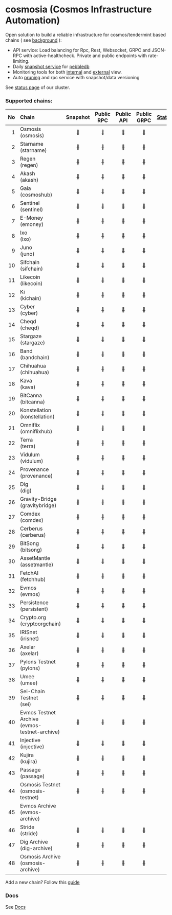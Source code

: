 # cosmosia (Cosmos Infrastructure Automation)

Open solution to build a reliable infrastructure for cosmos/tendermint based chains ( see [background](https://github.com/cosmos/chain-registry/issues/214) ):
- API service: Load balancing for Rpc, Rest, Websocket, GRPC and JSON-RPC with active-healthcheck. Private and public endpoints with rate-limiting.
- Daily [snapshot service](https://snapshot.notional.ventures/) for [pebbledb](docs/pebbledb.md)
- Monitoring tools for both [internal](docs/rpc_monitor.md) and [external](https://status.notional.ventures/) view.
- Auto [pruning](https://github.com/notional-labs/cosmprund) and rpc service with snapshot/data versioning

See [status page](https://status.notional.ventures/) of our cluster.

### Supported chains:
| No | Chain                                            | Snapshot                                                                       | Public<br>RPC                                                                         | Public<br>API                                                                         | Public<br>GRPC                                                                         | [Statesync](docs/statesync.md) |
|---:|:-------------------------------------------------|:------------------------------------------------------------------------------:|:-------------------------------------------------------------------------------------:|:-------------------------------------------------------------------------------------:|:--------------------------------------------------------------------------------------:|:------------------------------:|
| 1  | Osmosis<br>(osmosis)                             | [<sub>:link:</sub>](https://snapshot.notional.ventures/osmosis/)               | [<sub>:link:</sub>](https://rpc-osmosis-ia.cosmosia.notional.ventures/)               | [<sub>:link:</sub>](https://api-osmosis-ia.cosmosia.notional.ventures/)               | [<sub>:link:</sub>](https://grpc-osmosis-ia.cosmosia.notional.ventures/)               | :x:                            | 
| 2  | Starname<br>(starname)                           | [<sub>:link:</sub>](https://snapshot.notional.ventures/starname/)              | [<sub>:link:</sub>](https://rpc-starname-ia.cosmosia.notional.ventures/)              | [<sub>:link:</sub>](https://api-starname-ia.cosmosia.notional.ventures/)              | [<sub>:link:</sub>](https://grpc-starname-ia.cosmosia.notional.ventures/)              | :x:                            |
| 3  | Regen<br>(regen)                                 | [<sub>:link:</sub>](https://snapshot.notional.ventures/regen/)                 | [<sub>:link:</sub>](https://rpc-regen-ia.cosmosia.notional.ventures/)                 | [<sub>:link:</sub>](https://api-regen-ia.cosmosia.notional.ventures/)                 | [<sub>:link:</sub>](https://grpc-regen-ia.cosmosia.notional.ventures/)                 | :white_check_mark:             |
| 4  | Akash<br>(akash)                                 | [<sub>:link:</sub>](https://snapshot.notional.ventures/akash/)                 | [<sub>:link:</sub>](https://rpc-akash-ia.cosmosia.notional.ventures/)                 | [<sub>:link:</sub>](https://api-akash-ia.cosmosia.notional.ventures/)                 | [<sub>:link:</sub>](https://grpc-akash-ia.cosmosia.notional.ventures/)                 | :white_check_mark:             |
| 5  | Gaia<br>(cosmoshub)                              | [<sub>:link:</sub>](https://snapshot.notional.ventures/cosmoshub/)             | [<sub>:link:</sub>](https://rpc-cosmoshub-ia.cosmosia.notional.ventures/)             | [<sub>:link:</sub>](https://api-cosmoshub-ia.cosmosia.notional.ventures/)             | [<sub>:link:</sub>](https://grpc-cosmoshub-ia.cosmosia.notional.ventures/)             | :white_check_mark:             |
| 6  | Sentinel<br>(sentinel)                           | [<sub>:link:</sub>](https://snapshot.notional.ventures/sentinel/)              | [<sub>:link:</sub>](https://rpc-sentinel-ia.cosmosia.notional.ventures/)              | [<sub>:link:</sub>](https://api-sentinel-ia.cosmosia.notional.ventures/)              | [<sub>:link:</sub>](https://grpc-sentinel-ia.cosmosia.notional.ventures/)              | :white_check_mark:             |
| 7  | E-Money<br>(emoney)                              | [<sub>:link:</sub>](https://snapshot.notional.ventures/emoney/)                | [<sub>:link:</sub>](https://rpc-emoney-ia.cosmosia.notional.ventures/)                | [<sub>:link:</sub>](https://api-emoney-ia.cosmosia.notional.ventures/)                | [<sub>:link:</sub>](https://grpc-emoney-ia.cosmosia.notional.ventures/)                | :white_check_mark:             |
| 8  | Ixo<br>(ixo)                                     | [<sub>:link:</sub>](https://snapshot.notional.ventures/ixo/)                   | [<sub>:link:</sub>](https://rpc-ixo-ia.cosmosia.notional.ventures/)                   | [<sub>:link:</sub>](https://api-ixo-ia.cosmosia.notional.ventures/)                   | [<sub>:link:</sub>](https://grpc-ixo-ia.cosmosia.notional.ventures/)                   | :white_check_mark:             |
| 9  | Juno<br>(juno)                                   | [<sub>:link:</sub>](https://snapshot.notional.ventures/juno/)                  | [<sub>:link:</sub>](https://rpc-juno-ia.cosmosia.notional.ventures/)                  | [<sub>:link:</sub>](https://api-juno-ia.cosmosia.notional.ventures/)                  | [<sub>:link:</sub>](https://grpc-juno-ia.cosmosia.notional.ventures/)                  | :x:                            |
| 10 | Sifchain<br>(sifchain)                           | [<sub>:link:</sub>](https://snapshot.notional.ventures/sifchain/)              | [<sub>:link:</sub>](https://rpc-sifchain-ia.cosmosia.notional.ventures/)              | [<sub>:link:</sub>](https://api-sifchain-ia.cosmosia.notional.ventures/)              | [<sub>:link:</sub>](https://grpc-sifchain-ia.cosmosia.notional.ventures/)              | :white_check_mark:             |
| 11 | Likecoin<br>(likecoin)                           | [<sub>:link:</sub>](https://snapshot.notional.ventures/likecoin/)              | [<sub>:link:</sub>](https://rpc-likecoin-ia.cosmosia.notional.ventures/)              | [<sub>:link:</sub>](https://api-likecoin-ia.cosmosia.notional.ventures/)              | [<sub>:link:</sub>](https://grpc-likecoin-ia.cosmosia.notional.ventures/)              | :white_check_mark:             |
| 12 | Ki<br>(kichain)                                  | [<sub>:link:</sub>](https://snapshot.notional.ventures/kichain/)               | [<sub>:link:</sub>](https://rpc-kichain-ia.cosmosia.notional.ventures/)               | [<sub>:link:</sub>](https://api-kichain-ia.cosmosia.notional.ventures/)               | [<sub>:link:</sub>](https://grpc-kichain-ia.cosmosia.notional.ventures/)               | :white_check_mark:             |
| 13 | Cyber<br>(cyber)                                 | [<sub>:link:</sub>](https://snapshot.notional.ventures/cyber/)                 | [<sub>:link:</sub>](https://rpc-cyber-ia.cosmosia.notional.ventures/)                 | [<sub>:link:</sub>](https://api-cyber-ia.cosmosia.notional.ventures/)                 | [<sub>:link:</sub>](https://grpc-cyber-ia.cosmosia.notional.ventures/)                 | :x:                            |
| 14 | Cheqd<br>(cheqd)                                 | [<sub>:link:</sub>](https://snapshot.notional.ventures/cheqd/)                 | [<sub>:link:</sub>](https://rpc-cheqd-ia.cosmosia.notional.ventures/)                 | [<sub>:link:</sub>](https://api-cheqd-ia.cosmosia.notional.ventures/)                 | [<sub>:link:</sub>](https://grpc-cheqd-ia.cosmosia.notional.ventures/)                 | :x:                            |
| 15 | Stargaze<br>(stargaze)                           | [<sub>:link:</sub>](https://snapshot.notional.ventures/stargaze/)              | [<sub>:link:</sub>](https://rpc-stargaze-ia.cosmosia.notional.ventures/)              | [<sub>:link:</sub>](https://api-stargaze-ia.cosmosia.notional.ventures/)              | [<sub>:link:</sub>](https://grpc-stargaze-ia.cosmosia.notional.ventures/)              | :x:                            |
| 16 | Band<br>(bandchain)                              | [<sub>:link:</sub>](https://snapshot.notional.ventures/bandchain/)             | [<sub>:link:</sub>](https://rpc-bandchain-ia.cosmosia.notional.ventures/)             | [<sub>:link:</sub>](https://api-bandchain-ia.cosmosia.notional.ventures/)             | [<sub>:link:</sub>](https://grpc-bandchain-ia.cosmosia.notional.ventures/)             | :white_check_mark:             |
| 17 | Chihuahua<br>(chihuahua)                         | [<sub>:link:</sub>](https://snapshot.notional.ventures/chihuahua/)             | [<sub>:link:</sub>](https://rpc-chihuahua-ia.cosmosia.notional.ventures/)             | [<sub>:link:</sub>](https://api-chihuahua-ia.cosmosia.notional.ventures/)             | [<sub>:link:</sub>](https://grpc-chihuahua-ia.cosmosia.notional.ventures/)             | :white_check_mark:             |
| 18 | Kava<br>(kava)                                   | [<sub>:link:</sub>](https://snapshot.notional.ventures/kava/)                  | [<sub>:link:</sub>](https://rpc-kava-ia.cosmosia.notional.ventures/)                  | [<sub>:link:</sub>](https://api-kava-ia.cosmosia.notional.ventures/)                  | [<sub>:link:</sub>](https://grpc-kava-ia.cosmosia.notional.ventures/)                  | :white_check_mark:             |
| 19 | BitCanna<br>(bitcanna)                           | [<sub>:link:</sub>](https://snapshot.notional.ventures/bitcanna/)              | [<sub>:link:</sub>](https://rpc-bitcanna-ia.cosmosia.notional.ventures/)              | [<sub>:link:</sub>](https://api-bitcanna-ia.cosmosia.notional.ventures/)              | [<sub>:link:</sub>](https://grpc-bitcanna-ia.cosmosia.notional.ventures/)              | :white_check_mark:             |
| 20 | Konstellation<br>(konstellation)                 | [<sub>:link:</sub>](https://snapshot.notional.ventures/konstellation/)         | [<sub>:link:</sub>](https://rpc-konstellation-ia.cosmosia.notional.ventures/)         | [<sub>:link:</sub>](https://api-konstellation-ia.cosmosia.notional.ventures/)         | [<sub>:link:</sub>](https://grpc-konstellation-ia.cosmosia.notional.ventures/)         | :white_check_mark:             |
| 21 | Omniflix<br>(omniflixhub)                        | [<sub>:link:</sub>](https://snapshot.notional.ventures/omniflixhub/)           | [<sub>:link:</sub>](https://rpc-omniflixhub-ia.cosmosia.notional.ventures/)           | [<sub>:link:</sub>](https://api-omniflixhub-ia.cosmosia.notional.ventures/)           | [<sub>:link:</sub>](https://grpc-omniflixhub-ia.cosmosia.notional.ventures/)           | :white_check_mark:             |
| 22 | Terra<br>(terra)                                 | [<sub>:link:</sub>](https://snapshot.notional.ventures/terra/)                 | [<sub>:link:</sub>](https://rpc-terra-ia.cosmosia.notional.ventures/)                 | [<sub>:link:</sub>](https://api-terra-ia.cosmosia.notional.ventures/)                 | [<sub>:link:</sub>](https://grpc-terra-ia.cosmosia.notional.ventures/)                 | :x:                            |
| 23 | Vidulum<br>(vidulum)                             | [<sub>:link:</sub>](https://snapshot.notional.ventures/vidulum/)               | [<sub>:link:</sub>](https://rpc-vidulum-ia.cosmosia.notional.ventures/)               | [<sub>:link:</sub>](https://api-vidulum-ia.cosmosia.notional.ventures/)               | [<sub>:link:</sub>](https://grpc-vidulum-ia.cosmosia.notional.ventures/)               | :white_check_mark:             |
| 24 | Provenance<br>(provenance)                       | [<sub>:link:</sub>](https://snapshot.notional.ventures/provenance/)            | [<sub>:link:</sub>](https://rpc-provenance-ia.cosmosia.notional.ventures/)            | [<sub>:link:</sub>](https://api-provenance-ia.cosmosia.notional.ventures/)            | [<sub>:link:</sub>](https://grpc-provenance-ia.cosmosia.notional.ventures/)            | :white_check_mark:             |
| 25 | Dig<br>(dig)                                     | [<sub>:link:</sub>](https://snapshot.notional.ventures/dig/)                   | [<sub>:link:</sub>](https://rpc-dig-ia.cosmosia.notional.ventures/)                   | [<sub>:link:</sub>](https://api-dig-ia.cosmosia.notional.ventures/)                   | [<sub>:link:</sub>](https://grpc-dig-ia.cosmosia.notional.ventures/)                   | :white_check_mark:             |
| 26 | Gravity-Bridge<br>(gravitybridge)                | [<sub>:link:</sub>](https://snapshot.notional.ventures/gravitybridge/)         | [<sub>:link:</sub>](https://rpc-gravitybridge-ia.cosmosia.notional.ventures/)         | [<sub>:link:</sub>](https://api-gravitybridge-ia.cosmosia.notional.ventures/)         | [<sub>:link:</sub>](https://grpc-gravitybridge-ia.cosmosia.notional.ventures/)         | :white_check_mark:             |  
| 27 | Comdex<br>(comdex)                               | [<sub>:link:</sub>](https://snapshot.notional.ventures/comdex/)                | [<sub>:link:</sub>](https://rpc-comdex-ia.cosmosia.notional.ventures/)                | [<sub>:link:</sub>](https://api-comdex-ia.cosmosia.notional.ventures/)                | [<sub>:link:</sub>](https://grpc-comdex-ia.cosmosia.notional.ventures/)                | :white_check_mark:             |
| 28 | Cerberus<br>(cerberus)                           | [<sub>:link:</sub>](https://snapshot.notional.ventures/cerberus/)              | [<sub>:link:</sub>](https://rpc-cerberus-ia.cosmosia.notional.ventures/)              | [<sub>:link:</sub>](https://api-cerberus-ia.cosmosia.notional.ventures/)              | [<sub>:link:</sub>](https://grpc-cerberus-ia.cosmosia.notional.ventures/)              | :white_check_mark:             |
| 29 | BitSong<br>(bitsong)                             | [<sub>:link:</sub>](https://snapshot.notional.ventures/bitsong/)               | [<sub>:link:</sub>](https://rpc-bitsong-ia.cosmosia.notional.ventures/)               | [<sub>:link:</sub>](https://api-bitsong-ia.cosmosia.notional.ventures/)               | [<sub>:link:</sub>](https://grpc-bitsong-ia.cosmosia.notional.ventures/)               | :white_check_mark:             |
| 30 | AssetMantle<br>(assetmantle)                     | [<sub>:link:</sub>](https://snapshot.notional.ventures/assetmantle/)           | [<sub>:link:</sub>](https://rpc-assetmantle-ia.cosmosia.notional.ventures/)           | [<sub>:link:</sub>](https://api-assetmantle-ia.cosmosia.notional.ventures/)           | [<sub>:link:</sub>](https://grpc-assetmantle-ia.cosmosia.notional.ventures/)           | :white_check_mark:             | 
| 31 | FetchAI<br>(fetchhub)                            | [<sub>:link:</sub>](https://snapshot.notional.ventures/fetchhub/)              | [<sub>:link:</sub>](https://rpc-fetchhub-ia.cosmosia.notional.ventures/)              | [<sub>:link:</sub>](https://api-fetchhub-ia.cosmosia.notional.ventures/)              | [<sub>:link:</sub>](https://grpc-fetchhub-ia.cosmosia.notional.ventures/)              | :x:                            |
| 32 | Evmos<br>(evmos)                                 | [<sub>:link:</sub>](https://snapshot.notional.ventures/evmos/)                 | [<sub>:link:</sub>](https://rpc-evmos-ia.cosmosia.notional.ventures/)                 | [<sub>:link:</sub>](https://api-evmos-ia.cosmosia.notional.ventures/)                 | [<sub>:link:</sub>](https://grpc-evmos-ia.cosmosia.notional.ventures/)                 | :white_check_mark:             | 
| 33 | Persistence<br>(persistent)                      | [<sub>:link:</sub>](https://snapshot.notional.ventures/persistent/)            | [<sub>:link:</sub>](https://rpc-persistent-ia.cosmosia.notional.ventures/)            | [<sub>:link:</sub>](https://api-persistent-ia.cosmosia.notional.ventures/)            | [<sub>:link:</sub>](https://grpc-persistent-ia.cosmosia.notional.ventures/)            | :white_check_mark:             |
| 34 | Crypto.org<br>(cryptoorgchain)                   | [<sub>:link:</sub>](https://snapshot.notional.ventures/cryptoorgchain/)        | [<sub>:link:</sub>](https://rpc-cryptoorgchain-ia.cosmosia.notional.ventures/)        | [<sub>:link:</sub>](https://api-cryptoorgchain-ia.cosmosia.notional.ventures/)        | [<sub>:link:</sub>](https://grpc-cryptoorgchain-ia.cosmosia.notional.ventures/)        | :white_check_mark:             |
| 35 | IRISnet<br>(irisnet)                             | [<sub>:link:</sub>](https://snapshot.notional.ventures/irisnet/)               | [<sub>:link:</sub>](https://rpc-irisnet-ia.cosmosia.notional.ventures/)               | [<sub>:link:</sub>](https://api-irisnet-ia.cosmosia.notional.ventures/)               | [<sub>:link:</sub>](https://grpc-irisnet-ia.cosmosia.notional.ventures/)               | :white_check_mark:             |
| 36 | Axelar<br>(axelar)                               | [<sub>:link:</sub>](https://snapshot.notional.ventures/axelar/)                | [<sub>:link:</sub>](https://rpc-axelar-ia.cosmosia.notional.ventures/)                | [<sub>:link:</sub>](https://api-axelar-ia.cosmosia.notional.ventures/)                | [<sub>:link:</sub>](https://grpc-axelar-ia.cosmosia.notional.ventures/)                | :white_check_mark:             |
| 37 | Pylons Testnet<br>(pylons)                       | [<sub>:link:</sub>](https://snapshot.notional.ventures/pylons/)                | [<sub>:link:</sub>](https://rpc-pylons-ia.cosmosia.notional.ventures/)                | [<sub>:link:</sub>](https://api-pylons-ia.cosmosia.notional.ventures/)                | [<sub>:link:</sub>](https://grpc-pylons-ia.cosmosia.notional.ventures/)                | :white_check_mark:             |
| 38 | Umee<br>(umee)                                   | [<sub>:link:</sub>](https://snapshot.notional.ventures/umee/)                  | [<sub>:link:</sub>](https://rpc-umee-ia.cosmosia.notional.ventures/)                  | [<sub>:link:</sub>](https://api-umee-ia.cosmosia.notional.ventures/)                  | [<sub>:link:</sub>](https://grpc-umee-ia.cosmosia.notional.ventures/)                  | :white_check_mark:             |
| 39 | Sei-Chain Testnet<br>(sei)                       | [<sub>:link:</sub>](https://snapshot.notional.ventures/sei/)                   | [<sub>:link:</sub>](https://rpc-sei-ia.cosmosia.notional.ventures/)                   | [<sub>:link:</sub>](https://api-sei-ia.cosmosia.notional.ventures/)                   | [<sub>:link:</sub>](https://grpc-sei-ia.cosmosia.notional.ventures/)                   |                                |
| 40 | Evmos Testnet Archive<br>(evmos-testnet-archive) | [<sub>:link:</sub>](https://snapshot.notional.ventures/evmos-testnet-archive/) | [<sub>:link:</sub>](https://rpc-evmos-testnet-archive-ia.cosmosia.notional.ventures/) | [<sub>:link:</sub>](https://api-evmos-testnet-archive-ia.cosmosia.notional.ventures/) | [<sub>:link:</sub>](https://grpc-evmos-testnet-archive-ia.cosmosia.notional.ventures/) |                                |
| 41 | Injective<br>(injective)                         | [<sub>:link:</sub>](https://snapshot.notional.ventures/injective/)             | [<sub>:link:</sub>](https://rpc-injective-ia.cosmosia.notional.ventures/)             | [<sub>:link:</sub>](https://api-injective-ia.cosmosia.notional.ventures/)             | [<sub>:link:</sub>](https://grpc-injective-ia.cosmosia.notional.ventures/)             |                                |
| 42 | Kujira<br>(kujira)                               | [<sub>:link:</sub>](https://snapshot.notional.ventures/kujira/)                | [<sub>:link:</sub>](https://rpc-kujira-ia.cosmosia.notional.ventures/)                | [<sub>:link:</sub>](https://api-kujira-ia.cosmosia.notional.ventures/)                | [<sub>:link:</sub>](https://grpc-kujira-ia.cosmosia.notional.ventures/)                |                                |
| 43 | Passage<br>(passage)                             | [<sub>:link:</sub>](https://snapshot.notional.ventures/passage/)               | [<sub>:link:</sub>](https://rpc-passage-ia.cosmosia.notional.ventures/)               | [<sub>:link:</sub>](https://api-passage-ia.cosmosia.notional.ventures/)               | [<sub>:link:</sub>](https://grpc-passage-ia.cosmosia.notional.ventures/)               |                                |
| 44 | Osmosis Testnet<br>(osmosis-testnet)             | [<sub>:link:</sub>](https://snapshot.notional.ventures/osmosis-testnet/)       | [<sub>:link:</sub>](https://rpc-osmosis-testnet-ia.cosmosia.notional.ventures/)       | [<sub>:link:</sub>](https://api-osmosis-testnet-ia.cosmosia.notional.ventures/)       | [<sub>:link:</sub>](https://grpc-osmosis-testnet-ia.cosmosia.notional.ventures/)       |                                |
| 45 | Evmos Archive<br>(evmos-archive)                 |                                                                                |                                                                                       |                                                                                       |                                                                                        |                                |
| 46 | Stride<br>(stride)                               | [<sub>:link:</sub>](https://snapshot.notional.ventures/stride/)                | [<sub>:link:</sub>](https://rpc-stride-ia.cosmosia.notional.ventures/)                | [<sub>:link:</sub>](https://api-stride-ia.cosmosia.notional.ventures/)                | [<sub>:link:</sub>](https://grpc-stride-ia.cosmosia.notional.ventures/)                |                                |
| 47 | Dig Archive<br>(dig-archive)                     | [<sub>:link:</sub>](https://snapshot.notional.ventures/dig-archive/)           | [<sub>:link:</sub>](https://rpc-dig-archive-ia.cosmosia.notional.ventures/)           | [<sub>:link:</sub>](https://api-dig-archive-ia.cosmosia.notional.ventures/)           | [<sub>:link:</sub>](https://grpc-dig-archive-ia.cosmosia.notional.ventures/)           |                                |
| 48 | Osmosis Archive<br>(osmosis-archive)             | [<sub>:link:</sub>](https://snapshot.notional.ventures/osmosis-archive/)       | [<sub>:link:</sub>](https://rpc-osmosis-archive-ia.cosmosia.notional.ventures/)       | [<sub>:link:</sub>](https://api-osmosis-archive-ia.cosmosia.notional.ventures/)       | [<sub>:link:</sub>](https://grpc-osmosis-archive-ia.cosmosia.notional.ventures/)       |                                |



Add a new chain? Follow this [guide](docs/new_chain.md)

### Docs
See [Docs](https://notional-labs.github.io/cosmosia/#/)
